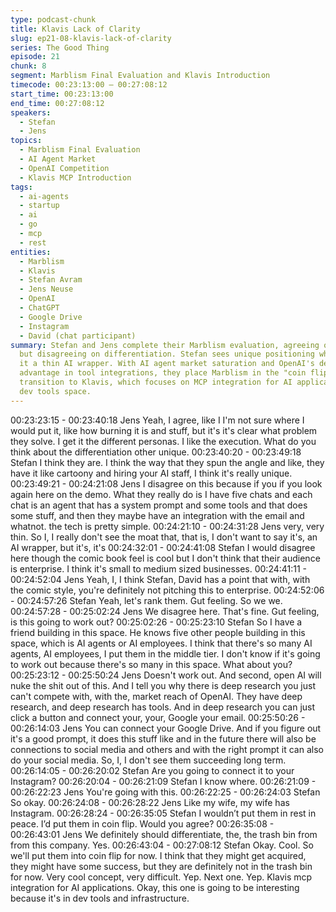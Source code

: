 ```yaml
---
type: podcast-chunk
title: Klavis Lack of Clarity
slug: ep21-08-klavis-lack-of-clarity
series: The Good Thing
episode: 21
chunk: 8
segment: Marblism Final Evaluation and Klavis Introduction
timecode: 00:23:13:00 – 00:27:08:12
start_time: 00:23:13:00
end_time: 00:27:08:12
speakers:
  - Stefan
  - Jens
topics:
  - Marblism Final Evaluation
  - AI Agent Market
  - OpenAI Competition
  - Klavis MCP Introduction
tags:
  - ai-agents
  - startup
  - ai
  - go
  - mcp
  - rest
entities:
  - Marblism
  - Klavis
  - Stefan Avram
  - Jens Neuse
  - OpenAI
  - ChatGPT
  - Google Drive
  - Instagram
  - David (chat participant)
summary: Stefan and Jens complete their Marblism evaluation, agreeing on problem-solving
  but disagreeing on differentiation. Stefan sees unique positioning while Jens considers
  it a thin AI wrapper. With AI agent market saturation and OpenAI's deep research
  advantage in tool integrations, they place Marblism in the "coin flip" tier. They
  transition to Klavis, which focuses on MCP integration for AI applications in the
  dev tools space.
---
```


00:23:23:15 - 00:23:40:18
Jens
Yeah, I agree, like I I'm not sure where I would put it, like how burning it is and stuff, but it's it's
clear what problem they solve. I get it the different personas. I like the execution. What do you
think about the differentiation other unique.
00:23:40:20 - 00:23:49:18
Stefan
I think they are. I think the way that they spun the angle and like, they have it like cartoony and
hiring your AI staff, I think it's really unique.
00:23:49:21 - 00:24:21:08
Jens
I disagree on this because if you if you look again here on the demo. What they really do is I
have five chats and each chat is an agent that has a system prompt and some tools and that
does some stuff, and then they maybe have an integration with the email and whatnot. the tech
is pretty simple.
00:24:21:10 - 00:24:31:28
Jens
very, very thin.
So I, I really don't see the moat that, that is, I don't want to say it's, an AI wrapper, but it's, it's
00:24:32:01 - 00:24:41:08
Stefan
I would disagree here though the comic book feel is cool but I don't think that their audience is
enterprise. I think it's small to medium sized businesses.
00:24:41:11 - 00:24:52:04
Jens
Yeah, I, I think Stefan, David has a point that with, with the comic style, you're definitely not
pitching this to enterprise.
00:24:52:06 - 00:24:57:26
Stefan
Yeah, let's rank them. Gut feeling. So we we.
00:24:57:28 - 00:25:02:24
Jens
We disagree here. That's fine. Gut feeling, is this going to work out?
00:25:02:26 - 00:25:23:10
Stefan
So I have a friend building in this space. He knows five other people building in this space,
which is AI agents or AI employees. I think that there's so many AI agents, AI employees, I put
them in the middle tier. I don't know if it's going to work out because there's so many in this
space. What about you?
00:25:23:12 - 00:25:50:24
Jens
Doesn't work out. And second, open AI will nuke the shit out of this. And I tell you why there is
deep research you just can't compete with, with the, market reach of OpenAI. They have deep
research, and deep research has tools. And in deep research you can just click a button and
connect your, your, Google your email.
00:25:50:26 - 00:26:14:03
Jens
You can connect your Google Drive. And if you figure out it's a good prompt, it does this stuff
like and in the future there will also be connections to social media and others and with the right
prompt it can also do your social media. So, I, I don't see them succeeding long term.
00:26:14:05 - 00:26:20:02
Stefan
Are you going to connect it to your Instagram?
00:26:20:04 - 00:26:21:09
Stefan
I know where.
00:26:21:09 - 00:26:22:23
Jens
You're going with this.
00:26:22:25 - 00:26:24:03
Stefan
So okay.
00:26:24:08 - 00:26:28:22
Jens
Like my wife, my wife has Instagram.
00:26:28:24 - 00:26:35:05
Stefan
I wouldn’t put them in rest in peace. I’d put them in coin flip. Would you agree?
00:26:35:08 - 00:26:43:01
Jens
We definitely should differentiate, the, the trash bin from from this company. Yes.
00:26:43:04 - 00:27:08:12
Stefan
Okay. Cool. So we'll put them into coin flip for now. I think that they might get acquired, they
might have some success, but they are definitely not in the trash bin for now. Very cool concept,
very difficult. Yep. Next one. Yep. Klavis mcp integration for AI applications. Okay, this one is
going to be interesting because it's in dev tools and infrastructure.